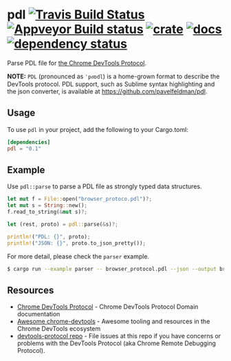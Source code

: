 # pdl [![Travis Build Status](https://travis-ci.org/flier/rust-pdl.svg?branch=master)](https://travis-ci.org/flier/rust-pdl) [![Appveyor Build status](https://ci.appveyor.com/api/projects/status/h2tvdm5uiqtc4mh2?svg=true)](https://ci.appveyor.com/project/flier/rust-pdl) [![crate](https://img.shields.io/crates/v/pdl.svg)](https://crates.io/crates/pdl) [![docs](https://docs.rs/pdl/badge.svg)](https://docs.rs/crate/pdl/) [![dependency status](https://deps.rs/repo/github/flier/rust-pdl/status.svg)](https://deps.rs/repo/github/flier/rust-pdl)

Parse PDL file for [the Chrome DevTools Protocol](https://github.com/ChromeDevTools/devtools-protocol).

**NOTE:** `PDL` (pronounced as `ˈpo͞odl`) is a home-grown format to describe the  DevTools protocol. PDL support, such as Sublime syntax highlighting and the json converter, is available at https://github.com/pavelfeldman/pdl.

## Usage

To use `pdl` in your project, add the following to your Cargo.toml:

```toml
[dependencies]
pdl = "0.1"
```

## Example

Use `pdl::parse` to parse a PDL file as strongly typed data structures.

```rust
let mut f = File::open("browser_protoco.pdl")?;
let mut s = String::new();
f.read_to_string(&mut s)?;

let (rest, proto) = pdl::parse(&s)?;

println!("PDL: {}", proto);
println!("JSON: {}", proto.to_json_pretty());
```

For more detail, please check the `parser` example.

```sh
$ cargo run --example parser -- browser_protocol.pdl --json --output browser_protocol.json
```

## Resources

- [Chrome DevTools Protocol](https://chromedevtools.github.io/devtools-protocol/) - Chrome DevTools Protocol Domain documentation
- [Awesome chrome-devtools](https://github.com/ChromeDevTools/awesome-chrome-devtools) - Awesome tooling and resources in the Chrome DevTools ecosystem
- [devtools-protocol repo](https://github.com/ChromeDevTools/devtools-protocol) - File issues at this repo if you have concerns or problems with the DevTools Protocol (aka Chrome Remote Debugging Protocol).
